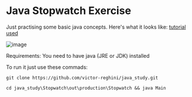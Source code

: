 # Java Stopwatch Exercise

Just practising some basic java concepts. Here's what it looks like:
[tutorial used](https://youtu.be/0cATENiMsBE)

![image](https://github.com/victor-reghini/java_study/assets/52582270/9da91f56-0459-4d10-8aa5-7f5ecd698a12)


Requirements: You need to have java (JRE or JDK) installed

To run it just use these commads:

```git clone https://github.com/victor-reghini/java_study.git```

```cd java_study\Stopwatch\out\production\Stopwatch && java Main```
